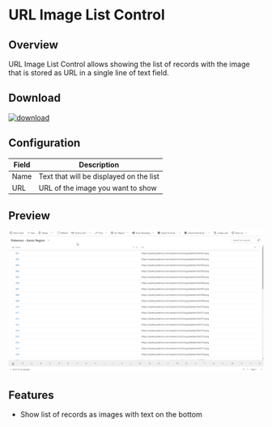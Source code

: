 # URL Image List Control

## Overview

URL Image List Control allows showing the list of records with the image that is stored as URL in a single line of text field.

## Download

[![download](https://user-images.githubusercontent.com/14048382/27844360-c7ea9670-6174-11e7-8658-80d356c1ba8f.png)](https://github.com/DynamicsNinja/PCF-Url-Image-List-Control/releases/latest)

## Configuration

| Field | Description                             |
| ----- | --------------------------------------- |
| Name  | Text that will be displayed on the list |
| URL   | URL of the image you want to show       |

## Preview

![](docs/Url-Image-List-Control.gif)

## Features

- Show list of records as images with text on the bottom